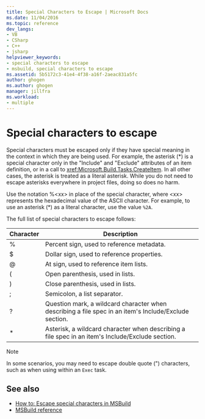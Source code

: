```yaml
---
title: Special Characters to Escape | Microsoft Docs
ms.date: 11/04/2016
ms.topic: reference
dev_langs:
- VB
- CSharp
- C++
- jsharp
helpviewer_keywords:
- special characters to escape
- msbuild, special characters to escape
ms.assetid: 5b5172c3-41e4-4f38-a16f-2aeac831a5fc
author: ghogen
ms.author: ghogen
manager: jillfra
ms.workload:
- multiple
---
```

# Special characters to escape
Special characters must be escaped only if they have special meaning in the context in which they are being used. For example, the asterisk (*) is a special character only in the "Include" and "Exclude" attributes of an item definition, or in a call to <xref:Microsoft.Build.Tasks.CreateItem>. In all other cases, the asterisk is treated as a literal asterisk. While you do not need to escape asterisks everywhere in project files, doing so does no harm.

 Use the notation %\<xx> in place of the special character, where \<xx> represents the hexadecimal value of the ASCII character. For example, to use an asterisk (*) as a literal character, use the value `%2A`.

 The full list of special characters to escape follows:

|Character|Description|
|---------------|-----------------|
|%|Percent sign, used to reference metadata.|
|$|Dollar sign, used to reference properties.|
|@|At sign, used to reference item lists.|
|(|Open parenthesis, used in lists.|
|)|Close parenthesis, used in lists.|
|;|Semicolon, a list separator.|
|?|Question mark, a wildcard character when describing a file spec in an item's Include/Exclude section.|
|*|Asterisk, a wildcard character when describing a file spec in an item's Include/Exclude section.|

> [!NOTE]
> In some scenarios, you may need to escape double quote (") characters, such as when using within an `Exec` task.

## See also
- [How to: Escape special characters in MSBuild](../msbuild/how-to-escape-special-characters-in-msbuild.md)
- [MSBuild reference](../msbuild/msbuild-reference.md)

